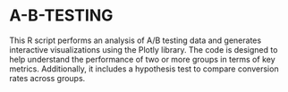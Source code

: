 # A-B-TESTING
This R script performs an analysis of A/B testing data and generates interactive visualizations using the Plotly library. The code is designed to help understand the performance of two or more groups in terms of key metrics. Additionally, it includes a hypothesis test to compare conversion rates across groups.
